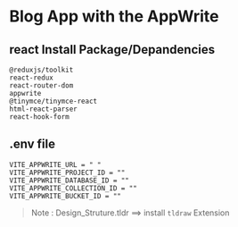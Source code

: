 # Blog App with the AppWrite

## react Install Package/Depandencies

```
@reduxjs/toolkit
react-redux 
react-router-dom 
appwrite
@tinymce/tinymce-react 
html-react-parser
react-hook-form
```

## .env file

```
VITE_APPWRITE_URL = " "
VITE_APPWRITE_PROJECT_ID = ""
VITE_APPWRITE_DATABASE_ID = ""
VITE_APPWRITE_COLLECTION_ID = ""
VITE_APPWRITE_BUCKET_ID = ""

```







> Note : Design_Struture.tldr ==> install `tldraw` Extension
